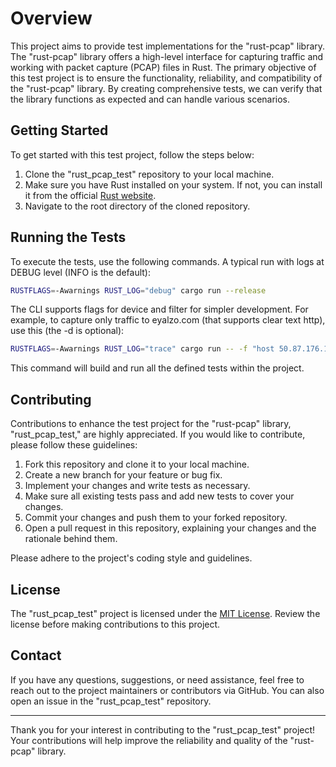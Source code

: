 # Overview

This project aims to provide test implementations for the "rust-pcap" library. 
The "rust-pcap" library offers a high-level interface for capturing traffic and working with packet capture (PCAP) files in Rust.
The primary objective of this test project is to ensure the functionality, reliability, and compatibility of the "rust-pcap" library. By creating comprehensive tests, we can verify that the library functions as expected and can handle various scenarios.

## Getting Started

To get started with this test project, follow the steps below:

1. Clone the "rust_pcap_test" repository to your local machine.
2. Make sure you have Rust installed on your system. If not, you can install it from the official [Rust website](https://www.rust-lang.org/).
3. Navigate to the root directory of the cloned repository.

## Running the Tests

To execute the tests, use the following commands.
A typical run with logs at DEBUG level (INFO is the default):

```bash
RUSTFLAGS=-Awarnings RUST_LOG="debug" cargo run --release
```

The CLI supports flags for device and filter for simpler development.
For example, to capture only traffic to eyalzo.com (that supports clear text http), use this (the -d is optional):
```bash
RUSTFLAGS=-Awarnings RUST_LOG="trace" cargo run -- -f "host 50.87.176.106 and tcp" -d "en0"
```


This command will build and run all the defined tests within the project.

## Contributing

Contributions to enhance the test project for the "rust-pcap" library, "rust_pcap_test," are highly appreciated. 
If you would like to contribute, please follow these guidelines:

1. Fork this repository and clone it to your local machine.
2. Create a new branch for your feature or bug fix.
3. Implement your changes and write tests as necessary.
4. Make sure all existing tests pass and add new tests to cover your changes.
5. Commit your changes and push them to your forked repository.
6. Open a pull request in this repository, explaining your changes and the rationale behind them.

Please adhere to the project's coding style and guidelines.

## License

The "rust_pcap_test" project is licensed under the [MIT License](LICENSE.md). 
Review the license before making contributions to this project.

## Contact

If you have any questions, suggestions, or need assistance, feel free to reach out to the project maintainers or contributors via GitHub. 
You can also open an issue in the "rust_pcap_test" repository.

---

Thank you for your interest in contributing to the "rust_pcap_test" project! 
Your contributions will help improve the reliability and quality of the "rust-pcap" library.
